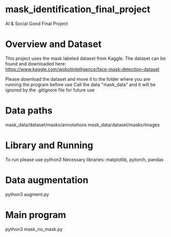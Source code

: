 # mask_identification_final_project
 AI & Social Good Final Project

 # Overview and Dataset

This project uses the mask labeled dataset from Kaggle. The dataset can be found and downloaded here: https://www.kaggle.com/wobotintelligence/face-mask-detection-dataset 

Please download the dataset and move it to the folder where you are running the program before use
Call the data "mask_data" and it will be ignored by the .gitignore file for future use

# Data paths
mask_data/dataset/masks/annotations
mask_data/dataset/masks/images

# Library and Running
To run please use python3
Necessary libraries: matplotlib, pytorch, pandas

# Data augmentation
python3 augment.py

# Main program
 python3 mask_no_mask.py
